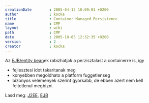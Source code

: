 ```yaml
---
creationDate        : 2005-04-12 10:09:01 +0200 
author              : kocka 
title               : Container Managed Persistence 
name                : CMP 
layout              : wiki 
path                : CMP 
date                : 2005-10-05 12:32:35 +0200 
version             : 2 
creator             : kocka 
---
```

Az [EJB/entity bean](EJB/entity%20bean.html)ek rabizhatjak a perzisztalast a containerre is, igy 

*   fejlesztesi idot takaritanak meg
*   konyebben megoldhato a platform fuggetlenseg
*   bizonyos velemenyek szerint gyorsabb, de ebben azert nem kell feltetlenul megbizni.

Lasd meg: [J2EE](j2ee.html), [EJB](EJB.html)
